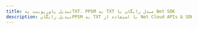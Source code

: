 ---title: تبدیل پاورپوینت بهTXT، PPSM به TXT مبدل رایگان یا Net SDKdescription: تبدیل رایگانPPSM به TXT با استفاده از Net Cloud APIs & SDK. همچنین اسناد Microsoft PowerPoint را در Cloud ایجاد، ویرایش و رندر کنید.---